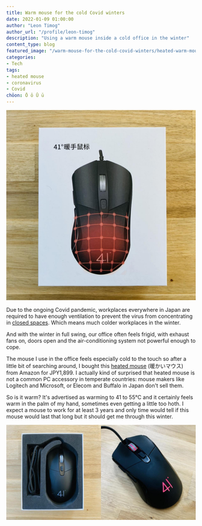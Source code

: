 ```yaml
---
title: Warm mouse for the cold Covid winters
date: 2022-01-09 01:00:00
author: "Leon Timog"
author_url: "/profile/leon-timog"
description: "Using a warm mouse inside a cold office in the winter"
content_type: blog
featured_image: "/warm-mouse-for-the-cold-covid-winters/heated-warm-mouse.jpg"
categories:
- Tech
tags:
- heated mouse
- coronavirus
- Covid
chōon: Ō ō Ū ū
---
```

![Heated warm mouse](heated-warm-mouse.jpg "Heated warm mouse from Amazon")

Due to the ongoing Covid pandemic, workplaces everywhere in Japan are required to have enough ventilation to prevent the virus from concentrating in [closed spaces](https://www.economist.com/asia/2020/12/12/the-japanese-authorities-understood-covid-19-better-than-most). Which means much colder workplaces in the winter.

And with the winter in full swing, our office often feels frigid, with exhaust fans on, doors open and the air-conditioning system not powerful enough to cope.

The mouse I use in the office feels especially cold to the touch so after a little bit of searching around, I bought this [heated mouse](https://www.amazon.co.jp/USB%E6%8E%A5%E7%B6%9A-3%E8%89%B2LED%E3%83%A9%E3%82%A4%E3%83%88-%E9%AB%98%E7%B2%BE%E5%BA%A6%E3%82%BF%E3%83%BC%E3%82%B2%E3%83%86%E3%82%A3%E3%83%B3%E3%82%B0-4%E6%AE%B5%E8%AA%BF%E7%AF%80%E5%8F%AF%E8%83%BDDPI-5%E3%83%9C%E3%82%BF%E3%83%B3%E3%82%AB/dp/B083J6B2SQ) (暖かいマウス) from Amazon for JPY1,899. I actually kind of surprised that heated mouse is not a common PC accessory in temperate countries: mouse makers like Logitech and Microsoft, or Elecom and Buffalo in Japan don't sell them.

So is it warm? It's advertised as warming to 41 to 55°C and it certainly feels warm in the palm of my hand, sometimes even getting a little too hoth. I expect a mouse to work for at least 3 years and only time would tell if this mouse would last that long but it should get me through this winter.

![Heated warm mouse](heated-warm-mouse-2.jpg "Heated warm mouse from Amazon; the mouse glows a reassuring pink and orange.")